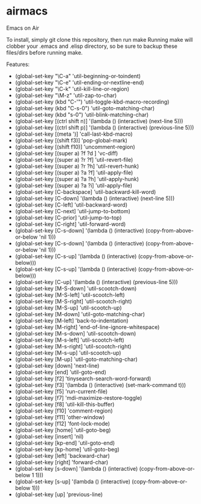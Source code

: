 airmacs
=======

Emacs on Air

To install, simply git clone this repository, then run make
Running make will clobber your .emacs and .elisp directory, 
        so be sure to backup these files/dirs before running make.

Features:
 * (global-set-key "\C-a" 'util-beginning-or-toindent)
 * (global-set-key "\C-e" 'util-ending-or-nextline-end)
 * (global-set-key "\C-k" 'util-kill-line-or-region)
 * (global-set-key "\M-z"     'util-zap-to-char)
 * (global-set-key (kbd "C-'") 'util-toggle-kbd-macro-recording)
 * (global-set-key (kbd "C-s-0") 'util-goto-matching-char)
 * (global-set-key (kbd "s-0") 'util-blink-matching-char)
 * (global-set-key [(ctrl shift n)] '(lambda () (interactive) (next-line 5)))
 * (global-set-key [(ctrl shift p)] '(lambda () (interactive) (previous-line 5)))
 * (global-set-key [(meta \')] 'call-last-kbd-macro)
 * (global-set-key [(shift f3)] 'pop-global-mark)
 * (global-set-key [(shift f10)] 'uncomment-region)
 * (global-set-key [(super a) ?f ?d ] 'vc-diff)
 * (global-set-key [(super a) ?r ?f] 'util-revert-file)
 * (global-set-key [(super a) ?r ?h] 'util-revert-hunk)
 * (global-set-key [(super a) ?a ?f] 'util-apply-file)
 * (global-set-key [(super a) ?a ?h] 'util-apply-hunk)
 * (global-set-key [(super a) ?a ?i] 'util-apply-file)
 * (global-set-key [C-backspace] 'util-backward-kill-word)
 * (global-set-key [C-down] '(lambda () (interactive) (next-line 5)))
 * (global-set-key [C-left] 'util-backward-word)
 * (global-set-key [C-next] 'util-jump-to-bottom)
 * (global-set-key [C-prior] 'util-jump-to-top)
 * (global-set-key [C-right] 'util-forward-word)
 * (global-set-key [C-s-down] '(lambda () (interactive) (copy-from-above-or-below 'nil 1)))
 * (global-set-key [C-s-down] '(lambda () (interactive) (copy-from-above-or-below 'nil 1)))
 * (global-set-key [C-s-up] '(lambda () (interactive) (copy-from-above-or-below)))
 * (global-set-key [C-s-up] '(lambda () (interactive) (copy-from-above-or-below)))
 * (global-set-key [C-up] '(lambda () (interactive) (previous-line 5)))
 * (global-set-key [M-S-down] 'util-scootch-down)
 * (global-set-key [M-S-left] 'util-scootch-left)
 * (global-set-key [M-S-right] 'util-scootch-right)
 * (global-set-key [M-S-up] 'util-scootch-up)
 * (global-set-key [M-down] 'util-goto-matching-char)
 * (global-set-key [M-left] 'back-to-indentation)
 * (global-set-key [M-right] 'end-of-line-ignore-whitespace)
 * (global-set-key [M-s-down] 'util-scootch-down)
 * (global-set-key [M-s-left] 'util-scootch-left)
 * (global-set-key [M-s-right] 'util-scootch-right)
 * (global-set-key [M-s-up] 'util-scootch-up)
 * (global-set-key [M-up] 'util-goto-matching-char)
 * (global-set-key [down] 'next-line)
 * (global-set-key [end]      'util-goto-end)
 * (global-set-key [f2] 'tinysearch-search-word-forward)
 * (global-set-key [f3] '(lambda () (interactive) (set-mark-command t)))
 * (global-set-key [f5] 'run-current-file)
 * (global-set-key [f7] 'mdi-maximize-restore-toggle)
 * (global-set-key [f8] 'util-kill-this-buffer)
 * (global-set-key [f10] 'comment-region)
 * (global-set-key [f11] 'other-window)
 * (global-set-key [f12] 'font-lock-mode)
 * (global-set-key [home]     'util-goto-beg)
 * (global-set-key [insert] 'nil)
 * (global-set-key [kp-end]   'util-goto-end)
 * (global-set-key [kp-home]  'util-goto-beg)
 * (global-set-key [left] 'backward-char)
 * (global-set-key [right] 'forward-char)
 * (global-set-key [s-down] '(lambda () (interactive) (copy-from-above-or-below 1 1)))
 * (global-set-key [s-up] '(lambda () (interactive) (copy-from-above-or-below 1)))
 * (global-set-key [up] 'previous-line)
